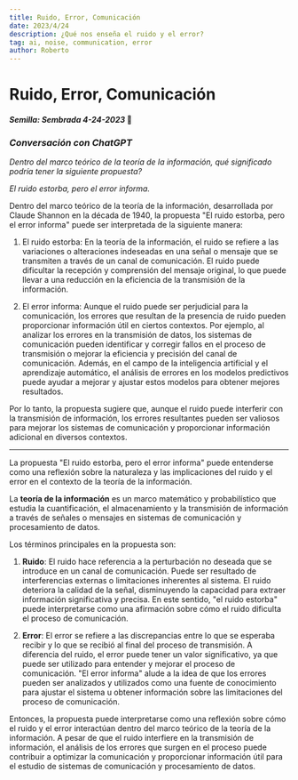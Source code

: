 ```yaml
---
title: Ruido, Error, Comunicación
date: 2023/4/24
description: ¿Qué nos enseña el ruido y el error?
tag: ai, noise, communication, error
author: Roberto
---
```


# Ruido, Error, Comunicación
#### _Semilla: Sembrada 4-24-2023_ 🌱

### _Conversación con ChatGPT_

_Dentro del marco teórico de la teoría de la información, qué significado podría tener la siguiente propuesta?_

_El ruido estorba, pero el error informa._

Dentro del marco teórico de la teoría de la información, desarrollada por Claude Shannon en la década de 1940, la propuesta "El ruido estorba, pero el error informa" puede ser interpretada de la siguiente manera:

1. El ruido estorba: En la teoría de la información, el ruido se refiere a las variaciones o alteraciones indeseadas en una señal o mensaje que se transmiten a través de un canal de comunicación. El ruido puede dificultar la recepción y comprensión del mensaje original, lo que puede llevar a una reducción en la eficiencia de la transmisión de la información.

2. El error informa: Aunque el ruido puede ser perjudicial para la comunicación, los errores que resultan de la presencia de ruido pueden proporcionar información útil en ciertos contextos. Por ejemplo, al analizar los errores en la transmisión de datos, los sistemas de comunicación pueden identificar y corregir fallos en el proceso de transmisión o mejorar la eficiencia y precisión del canal de comunicación. Además, en el campo de la inteligencia artificial y el aprendizaje automático, el análisis de errores en los modelos predictivos puede ayudar a mejorar y ajustar estos modelos para obtener mejores resultados.

Por lo tanto, la propuesta sugiere que, aunque el ruido puede interferir con la transmisión de información, los errores resultantes pueden ser valiosos para mejorar los sistemas de comunicación y proporcionar información adicional en diversos contextos.

---

La propuesta "El ruido estorba, pero el error informa" puede entenderse como una reflexión sobre la naturaleza y las implicaciones del ruido y el error en el contexto de la teoría de la información.

La **teoría de la información** es un marco matemático y probabilístico que estudia la cuantificación, el almacenamiento y la transmisión de información a través de señales o mensajes en sistemas de comunicación y procesamiento de datos.

Los términos principales en la propuesta son:

1. **Ruido**: El ruido hace referencia a la perturbación no deseada que se introduce en un canal de comunicación. Puede ser resultado de interferencias externas o limitaciones inherentes al sistema. El ruido deteriora la calidad de la señal, disminuyendo la capacidad para extraer información significativa y precisa. En este sentido, "el ruido estorba" puede interpretarse como una afirmación sobre cómo el ruido dificulta el proceso de comunicación.

2. **Error**: El error se refiere a las discrepancias entre lo que se esperaba recibir y lo que se recibió al final del proceso de transmisión. A diferencia del ruido, el error puede tener un valor significativo, ya que puede ser utilizado para entender y mejorar el proceso de comunicación. "El error informa" alude a la idea de que los errores pueden ser analizados y utilizados como una fuente de conocimiento para ajustar el sistema u obtener información sobre las limitaciones del proceso de comunicación.

Entonces, la propuesta puede interpretarse como una reflexión sobre cómo el ruido y el error interactúan dentro del marco teórico de la teoría de la información. A pesar de que el ruido interfiere en la transmisión de información, el análisis de los errores que surgen en el proceso puede contribuir a optimizar la comunicación y proporcionar información útil para el estudio de sistemas de comunicación y procesamiento de datos.